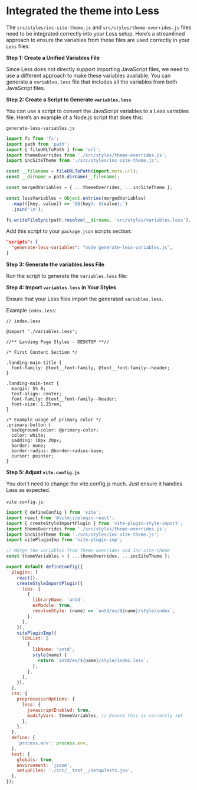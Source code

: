# Integrated the theme into Less

The `src/styles/inc-site-theme.js` and `src/styles/theme-overrides.js` files need to be integrated correctly into your Less setup. Here’s a streamlined approach to ensure the variables from these files are used correctly in your `Less` files:

**Step 1: Create a Unified Variables File**

Since Less does not directly support importing JavaScript files, we need to use a different approach to make these variables available. You can generate a `variables.less` file that includes all the variables from both JavaScript files.

**Step 2: Create a Script to Generate `variables.less`**

You can use a script to convert the JavaScript variables to a Less variables file. Here’s an example of a Node.js script that does this:

`generate-less-variables.js`

```js
import fs from 'fs';
import path from 'path';
import { fileURLToPath } from 'url';
import themeOverrides from './src/styles/theme-overrides.js';
import incSiteTheme from './src/styles/inc-site-theme.js';

const __filename = fileURLToPath(import.meta.url);
const __dirname = path.dirname(__filename);

const mergedVariables = { ...themeOverrides, ...incSiteTheme };

const lessVariables = Object.entries(mergedVariables)
  .map(([key, value]) => `@${key}: ${value};`)
  .join('\n');

fs.writeFileSync(path.resolve(__dirname, 'src/styles/variables.less'), lessVariables);
```

Add this script to your `package.json` scripts section:

```json
"scripts": {
  "generate-less-variables": "node generate-less-variables.js",
}
```

**Step 3: Generate the variables.less File**

Run the script to generate the `variables.less` file:

**Step 4: Import `variables.less` in Your Styles**

Ensure that your Less files import the generated `variables.less`.

Example `index.less`:

```less
// index.less

@import './variables.less';

//** Landing Page Styles - DESKTOP **//

/* First Content Section */

.landing-main-title {
  font-family: @text__font-family, @text__font-family--header;
}

.landing-main-text {
  margin: 5% 0;
  text-align: center;
  font-family: @text__font-family--header;
  font-size: 1.25rem;
}

/* Example usage of primary color */
.primary-button {
  background-color: @primary-color;
  color: white;
  padding: 10px 20px;
  border: none;
  border-radius: @border-radius-base;
  cursor: pointer;
}

```

**Step 5: Adjust `vite.config.js`**

You don't need to change the vite.config.js much. Just ensure it handles Less as expected.

`vite.config.js`:

```js
import { defineConfig } from 'vite';
import react from '@vitejs/plugin-react';
import { createStyleImportPlugin } from 'vite-plugin-style-import';
import themeOverrides from './src/styles/theme-overrides.js';
import incSiteTheme from './src/styles/inc-site-theme.js';
import vitePluginImp from 'vite-plugin-imp';

// Merge the variables from theme-overrides and inc-site-theme
const themeVariables = { ...themeOverrides, ...incSiteTheme };

export default defineConfig({
  plugins: [
    react(),
    createStyleImportPlugin({
      libs: [
        {
          libraryName: 'antd',
          esModule: true,
          resolveStyle: (name) => `antd/es/${name}/style/index`,
        },
      ],
    }),
    vitePluginImp({
      libList: [
        {
          libName: 'antd',
          style(name) {
            return `antd/es/${name}/style/index.less`;
          },
        },
      ],
    }),
  ],
  css: {
    preprocessorOptions: {
      less: {
        javascriptEnabled: true,
        modifyVars: themeVariables, // Ensure this is correctly set
      },
    },
  },
  define: {
    'process.env': process.env,
  },
  test: {
    globals: true,
    environment: 'jsdom',
    setupFiles: './src/__test__/setupTests.jsx',
  },
});
```